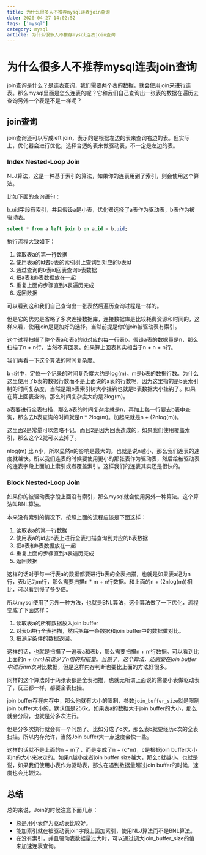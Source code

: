 ```yaml
---
title: 为什么很多人不推荐mysql连表join查询
date: 2020-04-27 14:02:52
tags: ['mysql']
category: mysql
article: 为什么很多人不推荐mysql连表join查询
---
```


# 为什么很多人不推荐mysql连表join查询

join查询是什么？是连表查询，我们需要两个表的数据，就会使用join来进行连表。那么mysql里面是怎么连表的呢？它和我们自己查询出一张表的数据在遍历去查询另外一个表是不是一样呢？

## join查询

join查询还可以写成left join，表示的是根据左边的表来查询右边的表。但实际上，优化器会进行优化，选择合适的表来做驱动表，不一定是左边的表。


### Index Nested-Loop Join

NLJ算法，这是一种基于索引的算法，如果你的连表用到了索引，则会使用这个算法。

比如下面的查询语句：

b.uid字段有索引，并且假设a是小表，优化器选择了a表作为驱动表，b表作为被驱动表。

```sql
select * from a left join b on a.id = b.uid;
```

执行流程大致如下：
1. 读取表a的第一行数据
2. 使用表a的id去b表的索引树上查询到对应的b表id
3. 通过查询的b表id回表查询b表数据
4. 把a表和b表数据放在一起
5. 重复上面的步骤直到a表遍历完成
6. 返回数据

可以看到这和我们自己查询出一张表然后遍历查询过程是一样的。

但是它的优势是省略了多次连接数据库，连接数据库是比较耗费资源和时间的，这样来看，使用join是更加好的选择。当然前提是你的join被驱动表有索引。

这个过程扫描了整个表a和表a的id对应的每一行表b。假设a表的数据量是n，那么扫描了n + n行，当然不算回表。如果算上回表其实相当于n + n + n行。

我们再看一下这个算法的时间复杂度。

b+树中，定位一个记录的时间复杂度大约是log(m)。m是b表的数据行数。为什么这里使用了b表的数据行数而不是上面说的a表的行数呢，因为这里指的是b表索引树的时间复杂度，当然是跟b表索引树大小挂钩也就是b表数据大小挂钩了。如果在算上回表查询，那么时间复杂度大约是2log(m)。

a表要进行全表扫描，那么a表的时间复杂度就是n，再加上每一行要去b表中查询，那么去b表查询的时间就是n * 2log(m)。加起来就是n + (2nlog(m))。

这里面2是常量可以忽略不记，而且2是因为回表造成的，如果我们使用覆盖索引，那么这个2就可以去掉了。

nlog(m) 比 n小，所以显然n的影响是最大的。也就是说n越小，那么我们连表的速度就越快。所以我们连表的时候要使用更小的那张表作为驱动表，然后给被驱动表的连表字段上面加上索引或者覆盖索引。这样我们的连表其实还是很快的。

### Block Nested-Loop Join

如果你的被驱动表字段上面没有索引，那么mysql就会使用另外一种算法。这个算法叫BNL算法。

本来没有索引的情况下，按照上面的流程应该是下面这样：
1. 读取表a的第一行数据
2. 使用表a的id去b表上进行全表扫描查询到对应的b表数据
3. 把a表和b表数据放在一起
4. 重复上面的步骤直到a表遍历完成
5. 返回数据

这样的话对于每一行表a的数据都要进行b表的全表扫描，也就是如果表a记为n行，表b记为m行，那么需要扫描n * m + n行数据。和上面的n + (2nlog(m))相比，可以看到慢了多少倍。

所以mysql使用了另外一种方法，也就是BNL算法，这个算法做了一下优化，流程变成了下面这样：
1. 读取表a的所有数据放入join buffer
2. 对表b进行全表扫描，然后把每一条数据和join buffer中的数据做对比。
3. 把满足条件的数据返回。

这样的话，也就是扫描了一遍表a和表b，那么需要扫描n + m行数据。可以看到比上面的n + (n*m)来说少了n倍的扫描量。当然了，这个算法，还需要在join buffer中进行n*m次对比数据，但是这样内存判断也要比上面的方法好很多。

同样的这个算法对于两张表都是全表扫描，也就无所谓上面说的需要小表做驱动表了，反正都一样，都要全表扫描。

join buffer存在内存中，那么他就有大小的限制，参数`join_buffer_size`就是限制join buffer大小的。默认值是256k。如果表a的数据大于join buffer的大小，那么就会分段，也就是分多次进行。

但是分多次执行就会有一个问题了。比如分成了c次，那么表b就要经历c次的全表扫描。所以内存允许，当然Join buffer大一点速度会快一些。

这样的话就不是上面的n + m了，而是变成了n + (c*m)，c是根据join buffer大小和n的大小来决定的。如果n越小或者join buffer size越大，那么c就越小。也就是说，如果我们使用小表作为驱动表，那么在遇到数据量超过join buffer的时候，速度也会比较快。

## 总结

总的来说，Join的时候注意下面几点：
- 总是用小表作为驱动表比较好。
- 能加索引就在被驱动表join字段上面加索引，使用NLJ算法而不是BNL算法。
- 在没有索引，并且驱动表数据量过大时，可以通过调大join_buffer_size的值来加速连表查询。

